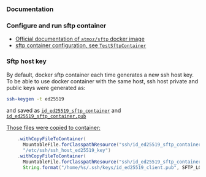 ### Documentation




### Configure and run sftp container

- [Official documentation of `atmoz/sftp` docker image](https://github.com/atmoz/sftp)
- [sftp container configuration, see `TestSftpContainer`](src/test/java/com/example/sftp/TestSftpContainer.java)

### Sftp host key

By default, docker sftp container each time generates a new ssh host key.
To be able to use docker container with the same host, ssh host private and public keys were generated as:
```bash
ssh-keygen -t ed25519
```
and saved as [`id_ed25519_sftp_container`](src/test/resources/ssh/id_ed25519_sftp_container) and [`id_ed25519_sftp_container.pub`](src/test/resources/ssh/id_ed25519_sftp_container.pub)

[Those files were copied to container:](src/test/java/com/example/sftp/TestSftpContainer.java)
```java
    .withCopyFileToContainer(
      MountableFile.forClasspathResource("ssh/id_ed25519_sftp_container", 600),
      "/etc/ssh/ssh_host_ed25519_key")
    .withCopyFileToContainer(
      MountableFile.forClasspathResource("ssh/id_ed25519_sftp_container.pub", 600),
      String.format("/home/%s/.ssh/keys/id_ed25519_client.pub", SFTP_LOGIN))
```

###